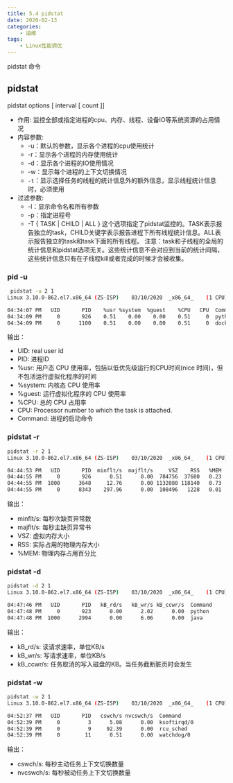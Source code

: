 ```yaml
---
title: 5.4 pidstat 
date: 2020-02-13
categories:
    - 运维
tags:
    - Linux性能调优
---
```

pidstat 命令
<!-- more -->

## pidstat
pidstat options [ interval [ count ]]
- 作用: 监控全部或指定进程的cpu、内存、线程、设备IO等系统资源的占用情况
- 内容参数:
  - -u：默认的参数，显示各个进程的cpu使用统计
  - -r：显示各个进程的内存使用统计
  - -d：显示各个进程的IO使用情况
  - -w：显示每个进程的上下文切换情况
  - `-t`：显示选择任务的线程的统计信息外的额外信息，显示线程统计信息时，必须使用
- 过滤参数:
  - -l：显示命令名和所有参数
  - -p：指定进程号
  - -T { TASK | CHILD | ALL }
这个选项指定了pidstat监控的。TASK表示报告独立的task，CHILD关键字表示报告进程下所有线程统计信息。ALL表示报告独立的task和task下面的所有线程。
注意：task和子线程的全局的统计信息和pidstat选项无关。这些统计信息不会对应到当前的统计间隔，这些统计信息只有在子线程kill或者完成的时候才会被收集。


### pid -u 
```bash
 pidstat -u 2 1
Linux 3.10.0-862.el7.x86_64 (ZS-ISP) 	03/10/2020 	_x86_64_	(1 CPU)

04:34:07 PM   UID       PID    %usr %system  %guest    %CPU   CPU  Command
04:34:09 PM     0       926    0.51    0.00    0.00    0.51     0  python
04:34:09 PM     0      1100    0.51    0.00    0.00    0.51     0  docker-containe
```

输出：
- UID: real user id
- PID: 进程ID
- %usr: 用户态 CPU 使用率，包括以低优先级运行的CPU时间(nice 时间)，但不包活运行虚拟化程序的时间
- %system: 内核态 CPU 使用率
- %guest: 运行虚拟化程序的 CPU 使用率
- %CPU: 总的 CPU 占用率
- CPU: Processor number to which the task is attached.
- Command: 进程的启动命令


### pidstat -r
```bash
pidstat -r 2 1
Linux 3.10.0-862.el7.x86_64 (ZS-ISP) 	03/10/2020 	_x86_64_	(1 CPU)

04:44:53 PM   UID       PID  minflt/s  majflt/s     VSZ    RSS   %MEM  Command
04:44:55 PM     0       926      0.51      0.00  784756  37600   0.23  python
04:44:55 PM  1000      3648     12.76      0.00 1132080 118140   0.73  node
04:44:55 PM     0      8343    297.96      0.00  108496   1228   0.01  pidstat
```
输出：
- minflt/s: 每秒次缺页异常数
- majflt/s: 每秒主缺页异常书
- VSZ: 虚拟内存大小
- RSS: 实际占用的物理内存大小
- %MEM: 物理内存占用百分比


### pidstat -d
```bash
pidstat -d 2 1
Linux 3.10.0-862.el7.x86_64 (ZS-ISP) 	03/10/2020 	_x86_64_	(1 CPU)

04:47:46 PM   UID       PID   kB_rd/s   kB_wr/s kB_ccwr/s  Command
04:47:48 PM     0       923      0.00      2.02      0.00  python
04:47:48 PM  1000      2994      0.00      6.06      0.00  java
```
输出：
- kB_rd/s: 读请求速率，单位KB/s
- kB_wr/s: 写请求速率，单位KB/s
- kB_ccwr/s: 任务取消的写入磁盘的KB。当任务截断脏页时会发生


### pidstat -w
```bash
pidstat -w 2 1
Linux 3.10.0-862.el7.x86_64 (ZS-ISP) 	03/10/2020 	_x86_64_	(1 CPU)

04:52:37 PM   UID       PID   cswch/s nvcswch/s  Command
04:52:39 PM     0         3      5.08      0.00  ksoftirqd/0
04:52:39 PM     0         9     92.39      0.00  rcu_sched
04:52:39 PM     0        11      0.51      0.00  watchdog/0
```
输出：
- cswch/s: 每秒主动任务上下文切换数量
- nvcswch/s: 每秒被动任务上下文切换数量

